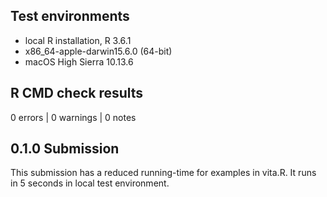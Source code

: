 ## Test environments
* local R installation, R 3.6.1
* x86_64-apple-darwin15.6.0 (64-bit)
* macOS High Sierra 10.13.6

## R CMD check results

0 errors | 0 warnings | 0 notes

## 0.1.0 Submission

This submission has a reduced running-time for examples in vita.R.
It runs in 5 seconds in local test environment.
